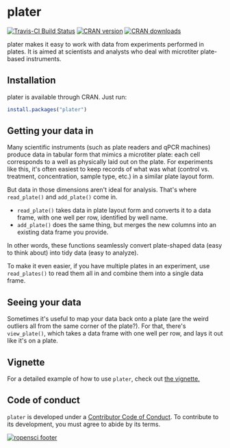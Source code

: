 <!-- README.md is generated from README.Rmd. Please edit that file -->
plater
======

[![Travis-CI Build Status](https://travis-ci.org/ropenscilabs/plater.svg?branch=master)](https://travis-ci.org/ropenscilabs/plater) [![CRAN version](http://www.r-pkg.org/badges/version/plater)](https://cran.r-project.org/package=plater) [![CRAN downloads](http://cranlogs.r-pkg.org/badges/grand-total/plater)](http://cran.rstudio.com/web/packages/plater/index.html)

plater makes it easy to work with data from experiments performed in plates. It is aimed at scientists and analysts who deal with microtiter plate-based instruments.

Installation
------------

plater is available through CRAN. Just run:

``` r
install.packages("plater") 
```

Getting your data in
--------------------

Many scientific instruments (such as plate readers and qPCR machines) produce data in tabular form that mimics a microtiter plate: each cell corresponds to a well as physically laid out on the plate. For experiments like this, it's often easiest to keep records of what was what (control vs. treatment, concentration, sample type, etc.) in a similar plate layout form.

But data in those dimensions aren't ideal for analysis. That's where `read_plate()` and `add_plate()` come in.

-   `read_plate()` takes data in plate layout form and converts it to a data frame, with one well per row, identified by well name.
-   `add_plate()` does the same thing, but merges the new columns into an existing data frame you provide.

In other words, these functions seamlessly convert plate-shaped data (easy to think about) into tidy data (easy to analyze).

To make it even easier, if you have multiple plates in an experiment, use `read_plates()` to read them all in and combine them into a single data frame.

Seeing your data
----------------

Sometimes it's useful to map your data back onto a plate (are the weird outliers all from the same corner of the plate?). For that, there's `view_plate()`, which takes a data frame with one well per row, and lays it out like it's on a plate.

Vignette
--------

For a detailed example of how to use `plater`, check out [the vignette.](https://cran.r-project.org/web/packages/plater/vignettes/plater-basics.html)

Code of conduct
---------------

`plater` is developed under a [Contributor Code of Conduct](CONDUCT.md). To contribute to its development, you must agree to abide by its terms.

[![ropensci footer](http://ropensci.org/public_images/github_footer.png)](http://ropensci.org)
